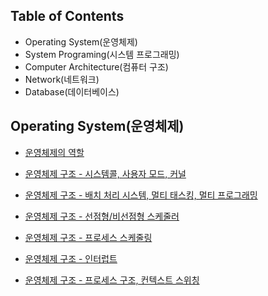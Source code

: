 Table of Contents
---

- Operating System(운영체제)
- System Programing(시스템 프로그래밍)
- Computer Architecture(컴퓨터 구조)
- Network(네트워크)
- Database(데이터베이스)
  

Operating System(운영체제)
---
- [운영체제의 역할](https://yunsikus.github.io/cs/2021/07/21/%EC%9A%B4%EC%98%81%EC%B2%B4%EC%A0%9C%EC%9D%98%EC%97%AD%ED%95%A0/)
- [운영체제 구조 - 시스템콜, 사용자 모드, 커널](https://yunsikus.github.io/cs/2021/07/29/%EC%9A%B4%EC%98%81%EC%B2%B4%EC%A0%9C_%EA%B5%AC%EC%A1%B0_%EC%8B%9C%EC%8A%A4%ED%85%9C%EC%BD%9C/)
- [운영체제 구조 - 배치 처리 시스템, 멀티 태스킹, 멀티 프로그래밍](https://yunsikus.github.io/cs/2021/07/29/%EC%9A%B4%EC%98%81%EC%B2%B4%EC%A0%9C_%EB%B0%B0%EC%B9%98%EC%B2%98%EB%A6%AC_%EC%8B%9C%EB%B6%84%ED%95%A0/)

- [운영체제 구조 - 선점형/비선점형 스케줄러](https://yunsikus.github.io/cs/2021/08/06/%EC%9A%B4%EC%98%81%EC%B2%B4%EC%A0%9C-%EC%84%A0%EC%A0%90%ED%98%95-%EB%B9%84%EC%84%A0%EC%A0%90%ED%98%95/)
- [운영체제 구조 - 프로세스 스케줄링](https://yunsikus.github.io/cs/2021/08/06/%EC%9A%B4%EC%98%81%EC%B2%B4%EC%A0%9C-%EC%84%A0%EC%A0%90%ED%98%95-%EB%B9%84%EC%84%A0%EC%A0%90%ED%98%95/)

- [운영체제 구조 - 인터럽트](https://yunsikus.github.io/cs/2021/08/06/%EC%9A%B4%EC%98%81%EC%B2%B4%EC%A0%9C-%EC%9D%B8%ED%84%B0%EB%9F%BD%ED%8A%B8/)

- [운영체제 구조 - 프로세스 구조, 컨텍스트 스위칭](https://yunsikus.github.io/cs/2021/08/11/%EC%9A%B4%EC%98%81%EC%B2%B4%EC%A0%9C-%ED%94%84%EB%A1%9C%EC%84%B8%EC%8A%A4%EC%99%80%EC%BB%A8%ED%85%8D%EC%8A%A4%ED%8A%B8%EC%8A%A4%EC%9C%84%EC%B9%AD/) 